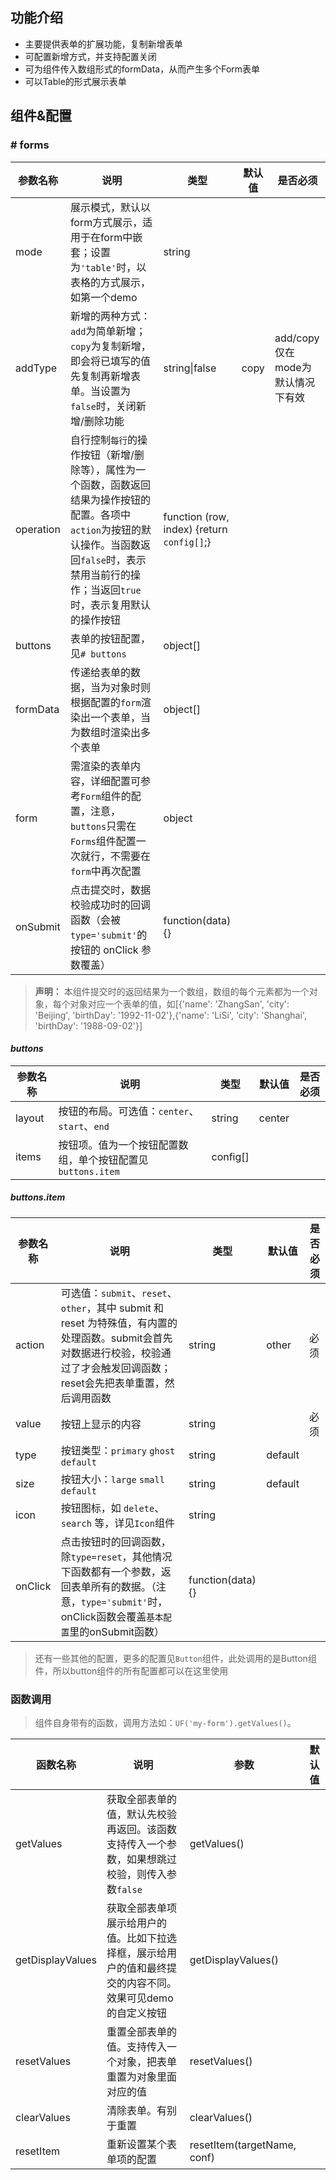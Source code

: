 ## 功能介绍
 * 主要提供表单的扩展功能，复制新增表单
 * 可配置新增方式，并支持配置关闭
 * 可为组件传入数组形式的formData，从而产生多个Form表单
 * 可以Table的形式展示表单


## 组件&配置

### # forms

参数名称 | 说明 | 类型 | 默认值 | 是否必须
--------|-----|------|--------|----
mode | 展示模式，默认以form方式展示，适用于在form中嵌套；设置为`'table'`时，以表格的方式展示，如第一个demo | string | |
addType | 新增的两种方式：`add`为简单新增；`copy`为复制新增，即会将已填写的值先复制再新增表单。当设置为`false`时，关闭新增/删除功能 | string&#124;false | copy | add/copy仅在mode为默认情况下有效
operation | 自行控制`每行`的操作按钮（新增/删除等），属性为一个函数，函数返回结果为操作按钮的配置。各项中`action`为按钮的默认操作。当函数返回`false`时，表示禁用当前行的操作；当返回`true`时，表示复用默认的操作按钮 | function (row, index) {return `config[]`;} | |
buttons | 表单的按钮配置，见`# buttons` | object[] | |
formData | 传递给表单的数据，当为对象时则根据配置的`form`渲染出一个表单，当为数组时渲染出多个表单 | object[] | |
form | 需渲染的表单内容，详细配置可参考`Form`组件的配置，注意，`buttons`只需在`Forms`组件配置一次就行，不需要在`form`中再次配置 | object | |
onSubmit | 点击提交时，数据校验成功时的回调函数（会被`type='submit'`的按钮的 onClick 参数覆盖） | function(data){} | |

> **声明：** 本组件提交时的返回结果为一个数组，数组的每个元素都为一个对象，每个对象对应一个表单的值，如[{'name': 'ZhangSan', 'city': 'Beijing', 'birthDay': '1992-11-02'},{'name': 'LiSi', 'city': 'Shanghai', 'birthDay': '1988-09-02'}]

#### *buttons*

参数名称 | 说明 | 类型 | 默认值 | 是否必须
----- | --- | ---------| --- | ---
layout | 按钮的布局。可选值：`center`、`start`、`end` | string | center |
items | 按钮项。值为一个按钮配置数组，单个按钮配置见`buttons.item` | config[] | |

##### *buttons.item*

参数名称 | 说明 | 类型 | 默认值 | 是否必须
----- | --- | ---------| --- | ---
action | 可选值：`submit`、`reset`、`other`，其中 submit 和 reset 为特殊值，有内置的处理函数。submit会首先对数据进行校验，校验通过了才会触发回调函数；reset会先把表单重置，然后调用函数 | string | other | 必须
value | 按钮上显示的内容 | string | | 必须
type | 按钮类型：`primary` `ghost` `default` | string | default |
size | 按钮大小：`large` `small` `default` | string | default |
icon | 按钮图标，如 `delete`、`search` 等，详见`Icon`组件 | string | |
onClick | 点击按钮时的回调函数，除`type=reset`，其他情况下函数都有一个参数，返回表单所有的数据。（注意，`type='submit'`时，onClick函数会覆盖`基本配置`里的onSubmit函数） | function(data) {} | |

> 还有一些其他的配置，更多的配置见`Button`组件，此处调用的是Button组件，所以button组件的所有配置都可以在这里使用


### 函数调用
> 组件自身带有的函数，调用方法如：`UF('my-form').getValues()`。

函数名称 | 说明 | 参数 |  默认值
---- | ---- | ----- | ----- 
getValues | 获取全部表单的值，默认先校验再返回。该函数支持传入一个参数，如果想跳过校验，则传入参数`false` | getValues() |
getDisplayValues | 获取全部表单项展示给用户的值。比如下拉选择框，展示给用户的值和最终提交的内容不同。效果可见demo的自定义按钮 | getDisplayValues() |
resetValues | 重置全部表单的值。支持传入一个对象，把表单重置为对象里面对应的值 | resetValues() |
clearValues | 清除表单。有别于重置 | clearValues() |
resetItem | 重新设置某个表单项的配置 | resetItem(targetName, conf) |


